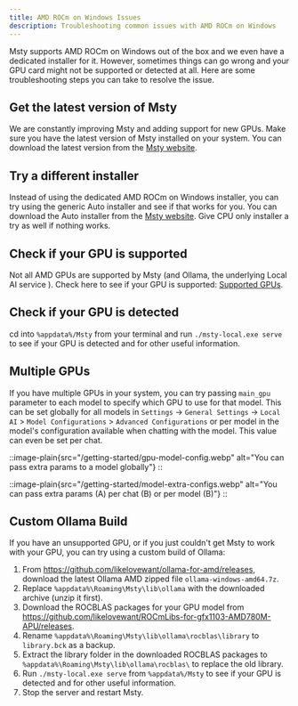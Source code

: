 ```yaml
---
title: AMD ROCm on Windows Issues
description: Troubleshooting common issues with AMD ROCm on Windows
---
```


Msty supports AMD ROCm on Windows out of the box and we even have a dedicated installer for it. However, sometimes
things can go wrong and your GPU card might not be supported or detected at all. Here are some troubleshooting steps you
can take to resolve the issue.

## Get the latest version of Msty

We are constantly improving Msty and adding support for new GPUs. Make sure you have the latest version of Msty
installed on your system. You can download the latest version from the [Msty website](https://msty.app).

## Try a different installer

Instead of using the dedicated AMD ROCm on Windows installer, you can try using the generic Auto installer and see if
that works for you. You can download the Auto installer from the [Msty website](https://msty.app). Give CPU only
installer a try as well if nothing works.

## Check if your GPU is supported

Not all AMD GPUs are supported by Msty (and Ollama, the underlying Local AI service ). Check here to see if your GPU is
supported: [Supported GPUs](/getting-started/gpu-support).

## Check if your GPU is detected

cd into `%appdata%/Msty` from your terminal and run `./msty-local.exe serve` to see if your GPU is detected and for
other useful information.

## Multiple GPUs

If you have multiple GPUs in your system, you can try passing `main_gpu` parameter to each model to specify which GPU to
use for that model. This can be set globally for all models in `Settings` -> `General Settings` -> `Local AI` >
`Model Configurations` > `Advanced Configurations` or per model in the model's configuration available when chatting
with the model. This value can even be set per chat.

::image-plain{src="/getting-started/gpu-model-config.webp" alt="You can pass extra params to a model globally"}
::

::image-plain{src="/getting-started/model-extra-configs.webp" alt="You can pass extra params (A) per chat (B) or per
model (B)"}
::

## Custom Ollama Build

If you have an unsupported GPU, or if you just couldn't get Msty to work with your GPU, you can try using a custom build
of Ollama:

1. From https://github.com/likelovewant/ollama-for-amd/releases, download the latest Ollama AMD zipped file
   `ollama-windows-amd64.7z`.
2. Replace `%appdata%\Roaming\Msty\lib\ollama` with the downloaded archive (unzip it first).
3. Download the ROCBLAS packages for your GPU model
   from https://github.com/likelovewant/ROCmLibs-for-gfx1103-AMD780M-APU/releases.
4. Rename `%appdata%\Roaming\Msty\lib\ollama\rocblas\library` to `library.bck` as a backup.
5. Extract the library folder in the downloaded ROCBLAS packages to `%appdata%\Roaming\Msty\lib\ollama\rocblas\` to
   replace the old library.
6. Run `./msty-local.exe serve` from `%appdata%/Msty` to see if your GPU is detected and for other useful information.
7. Stop the server and restart Msty.

